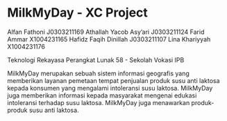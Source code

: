 # MilkMyDay - XC Project

Alfan Fathoni J0303211169
Athallah Yacob Asy’ari J0303211124
Farid Ammar X1004231165
Hafidz Faqih Dinillah J0303211107
Lina Khariyyah X1004231176

Teknologi Rekayasa Perangkat Lunak 58 - Sekolah Vokasi IPB

MilkMyDay merupakan sebuah sistem informasi geografis yang memberikan layanan pemetaan tempat penjualan produk susu anti laktosa kepada konsumen yang mengalami intoleransi susu laktosa. MilkMyDay juga memberikan informasi kepada masyarakat mengenai edukasi intoleransi terhadap susu laktosa. MilkMyDay juga menawarkan produk-produk susu anti laktosa.
